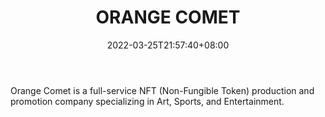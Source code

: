 ﻿---
weight: 
title: "ORANGE COMET"
description: "Orange Comet is a full-service NFT (Non-Fungible Token) production and promotion company specializing in Art, Sports, and Entertainment."
date: 2022-03-25T21:57:40+08:00
lastmod: 2022-03-25T16:45:40+08:00
draft: false
authors: ["Metabd"]
featuredImage: "514.png"
link: "https://orangecomet.com/"
tags: ["ORANGE COMET","数字收藏品"]
categories: ["navigation"]
navigation: ["数字收藏品"]
lightgallery: true
toc: true
pinned: false
recommend: false
recommend1: false
---
Orange Comet is a full-service NFT (Non-Fungible Token) production and promotion company specializing in Art, Sports, and Entertainment.

